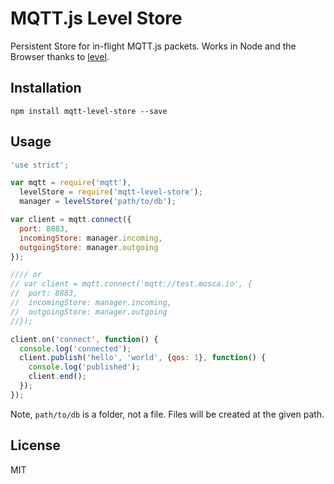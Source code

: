 # MQTT.js Level Store

Persistent Store for in-flight MQTT.js packets. Works in Node and the Browser thanks to [level](http://npm.im/level).

## Installation

`npm install mqtt-level-store --save`

## Usage

```js
'use strict';

var mqtt = require('mqtt'),
  levelStore = require('mqtt-level-store');
  manager = levelStore('path/to/db');

var client = mqtt.connect({
  port: 8883,
  incomingStore: manager.incoming,
  outgoingStore: manager.outgoing
});

//// or
// var client = mqtt.connect('mqtt://test.mosca.io', {
//  port: 8883,
//  incomingStore: manager.incoming,
//  outgoingStore: manager.outgoing
//});

client.on('connect', function() {
  console.log('connected');
  client.publish('hello', 'world', {qos: 1}, function() {
    console.log('published');
    client.end();
  });
});
```

Note, `path/to/db` is a folder, not a file. Files will be created at the given path.

## License

MIT
